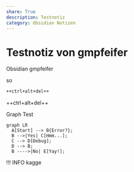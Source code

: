 ```yaml
---
share: True
description: Testnotiz
category: Obsidian Notizen
---
```

# Testnotiz von gmpfeifer

Obsidian
gmpfeifer

so

``` markdown title="Keyboard keys"
++ctrl+alt+del++
```


<div class="result" markdown>

++ctrl+alt+del++

</div>


Graph Test
``` mermaid
graph LR
  A[Start] --> B{Error?};
  B -->|Yes| C[Hmm...];
  C --> D[Debug];
  D --> B;
  B ---->|No| E[Yay!];
```

!!! INFO
	kagge